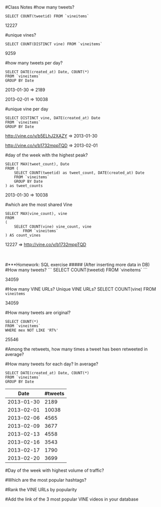 #Class Notes
#how many tweets?
```
SELECT COUNT(tweetid) FROM `vineitems`
```

12227


#unique vines?
```
SELECT COUNT(DISTINCT vine) FROM `vineitems`
```

9259


#how many tweets per day?
```
SELECT DATE(created_at) Date, COUNT(*)
FROM `vineitems`
GROUP BY Date
```

2013-01-30 => 2189

2013-02-01 => 10038


#unique vine per day
```
SELECT DISTINCT vine, DATE(created_at) Date
FROM `vineitems`
GROUP BY Date
```

http://vine.co/v/b5ELhJ2XAZY => 2013-01-30

http://vine.co/v/b1732mppTQD => 2013-02-01


#day of the week with the highest peak?
```
SELECT MAX(tweet_count), Date
FROM ( 
	SELECT COUNT(tweetid) as tweet_count, DATE(created_at) Date
	FROM `vineitems`
	GROUP BY Date
) as tweet_counts
```

2013-01-30 => 10038

#which are the most shared Vine
```
SELECT MAX(vine_count), vine
FROM 
(
	SELECT COUNT(vine) vine_count, vine
        FROM `vineitems`
) AS count_vines
```

12227 => http://vine.co/v/b1732mppTQD

<br>
<br>
#***Homework: SQL exercise
##### (After inserting more data in DB)
#How many tweets?
```
SELECT COUNT(tweetid) FROM `vineitems`
```

34059

#How many VINE URLs? Unique VINE URLs?
SELECT COUNT(vine) FROM `vineitems`

34059

#How many tweets are original?
```
SELECT COUNT(*)
FROM `vineitems`
WHERE mex NOT LIKE 'RT%'
```

25546

#Among the retweets, how many times a tweet has been retweeted in average?

#How many tweets for each day? In average?
```
SELECT DATE(created_at) Date, COUNT(*)
FROM `vineitems`
GROUP BY Date
```

  Date		 |  #tweets
 ----------  | ----------
2013-01-30	 | 	2189
2013-02-01	 | 	10038
2013-02-06	 | 	4565
2013-02-09 	 |	3677
2013-02-13 	 |	4558
2013-02-16   | 	3543
2013-02-17 	 |	1790
2013-02-20 	 |	3699



#Day of the week with highest volume of traffic?

#Which are the most popular hashtags?

#Rank the VINE URLs by popularity

#Add the link of the 3 most popular VINE videos in your database
